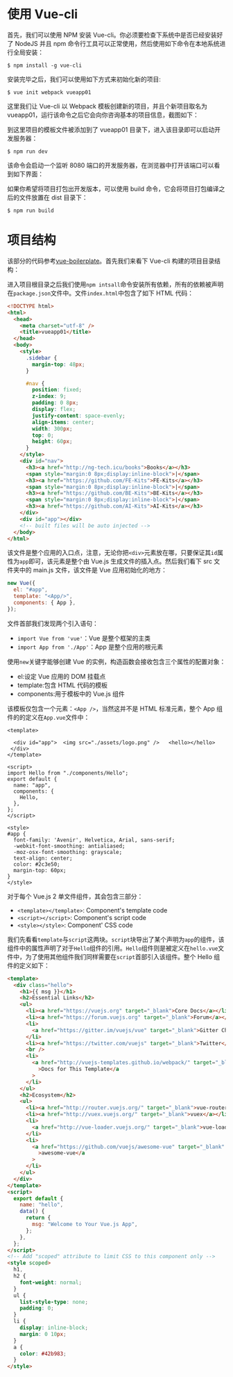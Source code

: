 # 使用 Vue-cli

首先，我们可以使用 NPM 安装 Vue-cli。你必须要检查下系统中是否已经安装好了 NodeJS 并且 npm 命令行工具可以正常使用，然后使用如下命令在本地系统进行全局安装：

```
$ npm install -g vue-cli
```

安装完毕之后，我们可以使用如下方式来初始化新的项目:

```
$ vue init webpack vueapp01
```

这里我们让 Vue-cli 以 Webpack 模板创建新的项目，并且个新项目取名为 vueapp01，运行该命令之后它会向你咨询基本的项目信息，截图如下：

到这里项目的模板文件被添加到了 vueapp01 目录下，进入该目录即可以启动开发服务器：

```
$ npm run dev
```

该命令会启动一个监听 8080 端口的开发服务器，在浏览器中打开该端口可以看到如下界面：

如果你希望将项目打包出开发版本，可以使用 build 命令，它会将项目打包编译之后的文件放置在 dist 目录下：

```
$ npm run build
```

# 项目结构

该部分的代码参考[vue-boilerplate](https://github.com/wx-chevalier/Web-Frontend-Introduction-And-Engineering-Practices/tree/master/OpenSource/vue-boilerplate)。首先我们来看下 Vue-cli 构建的项目目录结构：

进入项目根目录之后我们使用`npm intsall`命令安装所有依赖，所有的依赖被声明在`package.json`文件中。文件`index.html`中包含了如下 HTML 代码：

```html
<!DOCTYPE html>
<html>
  <head>
    <meta charset="utf-8" />
    <title>vueapp01</title>
  </head>
  <body>
    <style>
      .sidebar {
        margin-top: 48px;
      }

      #nav {
        position: fixed;
        z-index: 9;
        padding: 0 8px;
        display: flex;
        justify-content: space-evenly;
        align-items: center;
        width: 300px;
        top: 0;
        height: 60px;
      }
    </style>
    <div id="nav">
      <h3><a href="http://ng-tech.icu/books">Books</a></h3>
      <span style="margin:0 8px;display:inline-block">|</span>
      <h3><a href="https://github.com/FE-Kits">FE-Kits</a></h3>
      <span style="margin:0 8px;display:inline-block">|</span>
      <h3><a href="https://github.com/BE-Kits">BE-Kits</a></h3>
      <span style="margin:0 8px;display:inline-block">|</span>
      <h3><a href="https://github.com/AI-Kits">AI-Kits</a></h3>
    </div>
    <div id="app"></div>
    <!-- built files will be auto injected -->
  </body>
</html>
```

该文件是整个应用的入口点，注意，无论你把`<div>`元素放在哪，只要保证其`id`属性为`app`即可，该元素是整个由 Vue.js 生成文件的插入点。然后我们看下 src 文件夹中的 main.js 文件，该文件是 Vue 应用初始化的地方：

```js
new Vue({
  el: "#app",
  template: "<App/>",
  components: { App },
});
```

文件首部我们发现两个引入语句：

- `import Vue from 'vue'`：Vue 是整个框架的主类
- `import App from './App'`：App 是整个应用的根元素

使用`new`关键字能够创建 Vue 的实例，构造函数会接收包含三个属性的配置对象：

- el:设定 Vue 应用的 DOM 挂载点
- template:包含 HTML 代码的模板
- components:用于模板中的 Vue.js 组件

该模板仅包含一个元素：`<App />`，当然这并不是 HTML 标准元素，整个 App 组件的的定义在`App.vue`文件中：

```vue
<template>
   
  <div id="app">  <img src="./assets/logo.png" />   <hello></hello>  </div>
</template>

<script>
import Hello from "./components/Hello";
export default {
  name: "app",
  components: {
    Hello,
  },
};
</script>

<style>
#app {
  font-family: 'Avenir', Helvetica, Arial, sans-serif;
  -webkit-font-smoothing: antialiased;
  -moz-osx-font-smoothing: grayscale;
  text-align: center;
  color: #2c3e50;
  margin-top: 60px;
}
</style>
```

对于每个 Vue.js 2 单文件组件，其会包含三部分：

- `<template></template>`: Component's template code
- `<script></script>`: Component's script code
- `<style></style>`: Component' CSS code

我们先看看`template`与`script`这两块。`script`块导出了某个声明为`app`的组件，该组件中的属性声明了对于`Hello`组件的引用。`Hello`组件则是被定义在`hello.vue`文件中，为了使用其他组件我们同样需要在`script`首部引入该组件。整个 Hello 组件的定义如下：

```html
<template>
  <div class="hello">
    <h1>{{ msg }}</h1>
    <h2>Essential Links</h2>
    <ul>
      <li><a href="https://vuejs.org" target="_blank">Core Docs</a></li>
      <li><a href="https://forum.vuejs.org" target="_blank">Forum</a></li>
      <li>
        <a href="https://gitter.im/vuejs/vue" target="_blank">Gitter Chat</a>
      </li>
      <li><a href="https://twitter.com/vuejs" target="_blank">Twitter</a></li>
      <br />
      <li>
        <a href="http://vuejs-templates.github.io/webpack/" target="_blank"
          >Docs for This Template</a
        >
      </li>
    </ul>
    <h2>Ecosystem</h2>
    <ul>
      <li><a href="http://router.vuejs.org/" target="_blank">vue-router</a></li>
      <li><a href="http://vuex.vuejs.org/" target="_blank">vuex</a></li>
      <li>
        <a href="http://vue-loader.vuejs.org/" target="_blank">vue-loader</a>
      </li>
      <li>
        <a href="https://github.com/vuejs/awesome-vue" target="_blank"
          >awesome-vue</a
        >
      </li>
    </ul>
  </div>
</template>
<script>
  export default {
    name: "hello",
    data() {
      return {
        msg: "Welcome to Your Vue.js App",
      };
    },
  };
</script>
<!-- Add "scoped" attribute to limit CSS to this component only -->
<style scoped>
  h1,
  h2 {
    font-weight: normal;
  }
  ul {
    list-style-type: none;
    padding: 0;
  }
  li {
    display: inline-block;
    margin: 0 10px;
  }
  a {
    color: #42b983;
  }
</style>
```
